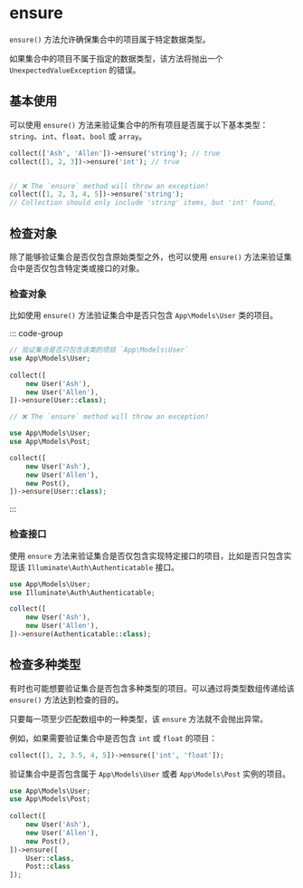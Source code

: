 # ensure

`ensure()` 方法允许确保集合中的项目属于特定数据类型。

如果集合中的项目不属于指定的数据类型，该方法将抛出一个`UnexpectedValueException` 的错误。

## 基本使用

可以使用 `ensure()` 方法来验证集合中的所有项目是否属于以下基本类型：`string`、`int`、`float`、`bool` 或 `array`。

```php
collect(['Ash', 'Allen'])->ensure('string'); // true
collect([1, 2, 3])->ensure('int'); // true


// ❌ The `ensure` method will throw an exception!
collect([1, 2, 3, 4, 5])->ensure('string');
// Collection should only include 'string' items, but 'int' found. 
```

## 检查对象

除了能够验证集合是否仅包含原始类型之外，也可以使用 `ensure()` 方法来验证集合中是否仅包含特定类或接口的对象。

### 检查对象

比如使用 `ensure()` 方法验证集合中是否只包含 `App\Models\User` 类的项目。

::: code-group
```php [正确 ✅]
// 验证集合是否只包含该类的项目 `App\Models\User`
use App\Models\User;
 
collect([
    new User('Ash'),
    new User('Allen'),
])->ensure(User::class);
```

```php [抛出异常 ❌]
// ❌ The `ensure` method will throw an exception!

use App\Models\User;
use App\Models\Post;

collect([
    new User('Ash'),
    new User('Allen'),
    new Post(),
])->ensure(User::class);
```
:::

### 检查接口

使用 `ensure` 方法来验证集合是否仅包含实现特定接口的项目，比如是否只包含实现该 `Illuminate\Auth\Authenticatable` 接口。

```php
use App\Models\User;
use Illuminate\Auth\Authenticatable;

collect([
    new User('Ash'),
    new User('Allen'),
])->ensure(Authenticatable::class);
```

## 检查多种类型

有时也可能想要验证集合是否包含多种类型的项目。可以通过将类型数组传递给该 `ensure()` 方法达到检查的目的。

只要每一项至少匹配数组中的一种类型，该 `ensure` 方法就不会抛出异常。

例如，如果需要验证集合中是否包含 `int` 或 `float` 的项目：

```php
collect([1, 2, 3.5, 4, 5])->ensure(['int', 'float']);
```

验证集合中是否包含属于 `App\Models\User` 或者 `App\Models\Post` 实例的项目。

```php
use App\Models\User;
use App\Models\Post;
 
collect([
    new User('Ash'),
    new User('Allen'),
    new Post(),
])->ensure([
    User::class,
    Post::class
]);
```
